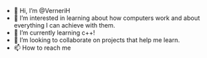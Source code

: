 - 👋 Hi, I’m @VerneriH
- 👀 I’m interested in learning about how computers work and about everything I can achieve with them.  
- 🌱 I’m currently learning c++!
- 💞️ I’m looking to collaborate on projects that help me learn.
- 📫 How to reach me 

<!---
VerneriH/VerneriH is a ✨ special ✨ repository because its `README.md` (this file) appears on your GitHub profile.
You can click the Preview link to take a look at your changes.
--->
